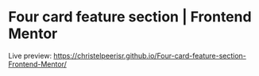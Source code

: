 # Four card feature section | Frontend Mentor
Live preview: https://christelpeerisr.github.io/Four-card-feature-section-Frontend-Mentor/

